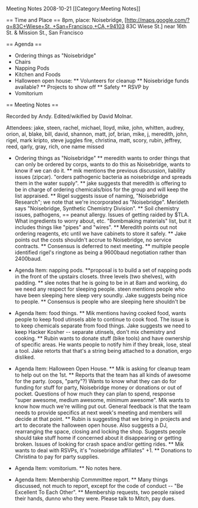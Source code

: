 Meeting Notes 2008-10-21 
 [[Category:Meeting Notes]]

== Time and Place ==
8pm, place:  Noisebridge, [http://maps.google.com/?q=83C+Wiese+St.,+San+Francisco,+CA,+94103 83C Wiese St.] near 16th St. &amp; Mission St., San Francisco

== Agenda ==

* Ordering things as "Noisebridge" 
* Chairs
* Napping Pods
* Kitchen and Foods
* Halloween open house:
** Volunteers for cleanup
** Noisebridge funds available?
** Projects to show off
** Safety
** RSVP by
* Vomitorium

== Meeting Notes ==

Recorded by Andy. Edited/wikified by David Molnar. 

Attendees:
jake, steen, rachel, michael, lloyd, mike, john, whitten, audrey, orion,
al, blake, bill, david, shannon, matt, jof, brian, mike, j, meredith,
john, rigel, mark kripto, steve juggles fire, christina, matt, scory,
rubin, jeffrey, reed, qarly, gray, rich, one name missed

* Ordering things as "Noisebridge"
** meredith wants to order things that can only be ordered by corps, wants to do this as Noisebridge, wants to know if we can do it.
** mik mentions the previous discussion, liability issues (zipcar). "orders pathogenic bacteria as noisebridge and spreads them in the water supply".
** jake suggests that meredith is offering to be in charge of ordering chemicals/bios for the group and will keep the list appraised.
** Rigel suggests issue of naming, "Noisebridge Research"; we note that we're incorporated as "Noisebridge".  Merideth says "Noisebridge, Synthetic Chemistry Division".
** Soil chemistry issues, pathogens, == peanut allergy.  Issues of getting raided by $TLA.  What ingredients to worry about, etc.  "Bombmaking materials" list, but it includes things like "pipes" and "wires".
** Meredith points out not ordering reagents, etc until we have cabinets to store it safely.
** Jake points out the costs shouldn't accrue to Noisebridge, no service contracts.
** Consensus is deferred to next meeting.
** multiple people identified rigel's ringtone as being a 9600baud negotiation rather than 2400baud.
* Agenda Item: napping pods.
**proposal is to build a set of napping pods in the front of the upstairs closets.  three levels (two shelves), with padding.
** slee notes that he is going to be in at 8am and working, do we need any respect for sleeping people.  steen mentions people who have been sleeping here sleep very soundly.  Jake suggests being nice to people.
** Consensus is people who are sleeping here shouldn't be 

* Agenda Item: food things.
** Mik mentions having cooked food, wants people to keep food utinsels able to continue to cook food.  The issue is to keep chemicals separate from food things.  Jake suggests we need to keep Hacker Kosher -- separate utinsels, don't mix chemistry and cooking.
** Rubin wants to donate stuff (bike tools) and have ownership of specific areas.  He wants people to notify him if they break, lose, steal a tool. Jake retorts that that's a string being attached to a donation, ergo disliked.

* Agenda Item: Halloween Open House.
** Mik is asking for cleanup team to help out on the 1st.
** Reports that the team has all kinds of awesome for the party.  (oops, "party"?)  Wants to know what they can do for funding for stuff for party, Noisebridge money or donations or out of pocket.  Questions of how much they can plan to spend, response "super awesome, medium awesome, minimum awesome".  Mik wants to know how much we're willing put out.  General feedback is that the team needs to provide specifics at next week's meeting and members will decide at that point.
** Rubin is suggesting that we bring in projects and art to decorate the halloween open house.  Also suggests a DJ, rearranging the space, closing and locking the shop.  Suggests people should take stuff home if concerned about it disappearing or getting broken.  Issues of looking for crash space and/or getting rides.
** Mik wants to deal with RSVPs, it's "noisebridge affiliates" +1.
** Donations to Christina to pay for party supplies.

* Agenda Item: vomitorium.
** No notes here.

* Agenda Item: Membership Commmittee report.
** Many things discussed, not much to report, except for the code of conduct -- "Be Excellent To Each Other".
** Membership requests, two people raised their hands, dunno who they were. Please talk to Mitch, pay dues.